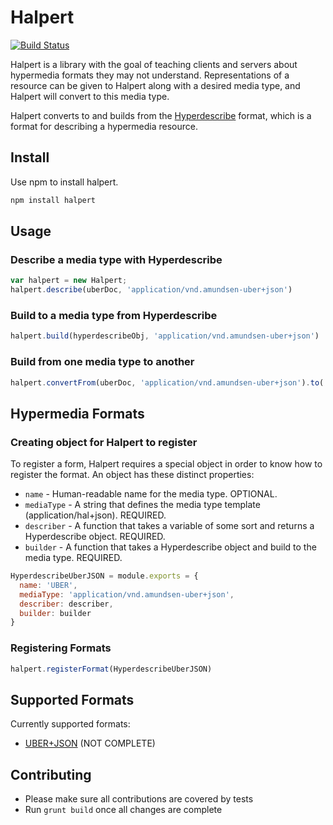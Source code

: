 # Halpert

[![Build Status](https://travis-ci.org/smizell/halpert.png?branch=master)](https://travis-ci.org/smizell/halpert)

Halpert is a library with the goal of teaching clients and servers about hypermedia formats they may not understand. Representations of a resource can be given to Halpert along with a desired media type, and Halpert will convert to this media type.

Halpert converts to and builds from the [Hyperdescribe](https://github.com/smizell/hyperdescribe) format, which is a format for describing a hypermedia resource. 

## Install

Use npm to install halpert.

```bash
npm install halpert
```

## Usage

### Describe a media type with Hyperdescribe

```javascript
var halpert = new Halpert;
halpert.describe(uberDoc, 'application/vnd.amundsen-uber+json')
```

### Build to a media type from Hyperdescribe

```javascript
halpert.build(hyperdescribeObj, 'application/vnd.amundsen-uber+json')
```

### Build from one media type to another

```javascript
halpert.convertFrom(uberDoc, 'application/vnd.amundsen-uber+json').to('application/hal+json')
```

## Hypermedia Formats

### Creating object for Halpert to register

To register a form, Halpert requires a special object in order to know how
to register the format. An object has these distinct properties:

* `name` - Human-readable name for the media type. OPTIONAL.
* `mediaType` - A string that defines the media type template (application/hal+json). REQUIRED.
* `describer` - A function that takes a variable of some sort and returns a Hyperdescribe object.  REQUIRED.
* `builder` - A function that takes a Hyperdescribe object and build to the media type.  REQUIRED.

```javascript
HyperdescribeUberJSON = module.exports = {
  name: 'UBER',
  mediaType: 'application/vnd.amundsen-uber+json',
  describer: describer,
  builder: builder
}
```

### Registering Formats

```javascript
halpert.registerFormat(HyperdescribeUberJSON)
```

## Supported Formats

Currently supported formats:

* [UBER+JSON](https://github.com/smizell/hyperdescribe-uber-json) (NOT COMPLETE)

## Contributing

* Please make sure all contributions are covered by tests
* Run `grunt build` once all changes are complete